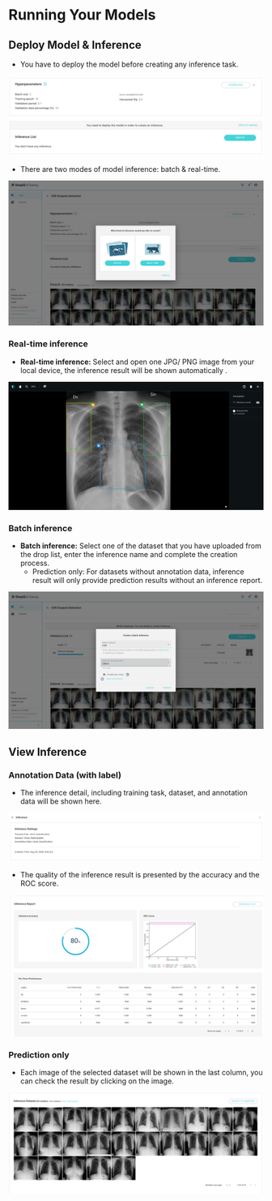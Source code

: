 # Running Your Models

## Deploy Model & Inference

* You have to deploy the model before creating any inference task.

![](../../.gitbook/assets/deploy.png)

* There are two modes of model inference: batch & real-time.

![](../../.gitbook/assets/batch-and-realtime.png)

### Real-time inference

* **Real-time inference:** Select and open one JPG/ PNG image from your local device, the inference result will be shown automatically . 

![](../../.gitbook/assets/inference-test.png)

### Batch inference

* **Batch inference:** Select one of the dataset that you have uploaded from the drop list, enter the inference name and complete the creation process. 
  * Prediction only: For datasets without annotation data, inference result will only provide prediction results without an inference report.

![](../../.gitbook/assets/batch-inference-.png)

## View Inference

### Annotation Data \(with label\)

* The inference detail, including  training task, dataset, and annotation data will be shown here. 

![](../../.gitbook/assets/inference-setting-.png)

* The quality of the inference result is presented by the accuracy and the ROC score. 

![](../../.gitbook/assets/inference-report%20%281%29%20%281%29.png)

### Prediction only

* Each image of the selected dataset will be shown in the last column, you can check the result by clicking on the image. 

![](../../.gitbook/assets/batch-inference-dataset.png)


